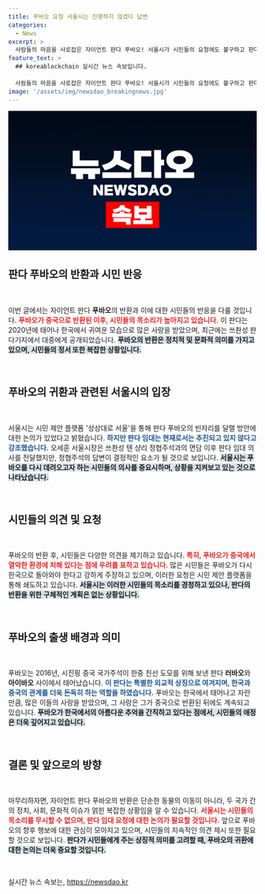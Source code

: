 ```yaml
---
title: 푸바오 요청 서울시는 진행하지 않겠다 답변
categories:
  - News
excerpt: >
  사람들의 마음을 사로잡은 자이언트 판다 푸바오! 서울시가 시민들의 요청에도 불구하고 판다 임대를 추진하지 않는 이유는 무엇일까요? 푸바오의 감동적인 귀환을 바라며, 그 이야기 속으로 들어가 보세요!
feature_text: >
  ## koreablockchain 실시간 뉴스 속보입니다.

  사람들의 마음을 사로잡은 자이언트 판다 푸바오! 서울시가 시민들의 요청에도 불구하고 판다 임대를 추진하지 않는 이유는 무엇일까요? 푸바오의 감동적인 귀환을 바라며, 그 이야기 속으로 들어가 보세요!
image: '/assets/img/newsdao_breakingnews.jpg'
---
```


<p><img src="/assets/img/newsdao_breakingnews.jpg" alt="koreablockchain 속보" /></p>

<h2 data-ke-size="size26">판다 푸바오의 반환과 시민 반응</h2>

<p data-ke-size="size16">&nbsp;</p> 

<p>이번 글에서는 자이언트 판다 <b>푸바오</b>의 반환과 이에 대한 시민들의 반응을 다룰 것입니다. <b><span style="color: #ee2323;">푸바오가 중국으로 반환된 이후, 시민들의 목소리가 높아지고 있습니다.</span></b> 이 판다는 2020년에 태어나 한국에서 귀여운 모습으로 많은 사랑을 받았으며, 최근에는 쓰촨성 판다기지에서 대중에게 공개되었습니다. <b><span style="background-color: #21538527;">푸바오의 반환은 정치적 및 문화적 의미를 가지고 있으며, 시민들의 정서 또한 복잡한 상황입니다.</span></b></p>

<p data-ke-size="size16">&nbsp;</p> 

<h2 data-ke-size="size26">푸바오의 귀환과 관련된 서울시의 입장</h2>

<p data-ke-size="size16">&nbsp;</p> 

<p>서울시는 시민 제안 플랫폼 '상상대로 서울'을 통해 판다 푸바오의 빈자리를 달랠 방안에 대한 논의가 있었다고 밝혔습니다. <b><span style="color: #1a5490;">하지만 판다 임대는 현재로서는 추진되고 있지 않다고 강조했습니다.</span></b> 오세훈 서울시장은 쓰촨성 톈 샹리 정협주석과의 면담 이후 판다 임대 의사를 전달했지만, 정협주석의 답변이 결정적인 요소가 될 것으로 보입니다. <b><span style="background-color: #21538527;">서울시는 푸바오를 다시 데려오고자 하는 시민들의 의사를 중요시하며, 상황을 지켜보고 있는 것으로 나타났습니다.</span></b></p>

<p data-ke-size="size16">&nbsp;</p> 

<h2 data-ke-size="size26">시민들의 의견 및 요청</h2>

<p data-ke-size="size16">&nbsp;</p> 

<p>푸바오의 반환 후, 시민들은 다양한 의견을 제기하고 있습니다. <b><span style="color: #ee2323;">특히, 푸바오가 중국에서 열악한 환경에 처해 있다는 점에 우려를 표하고 있습니다.</span></b> 많은 시민들은 푸바오가 다시 한국으로 돌아와야 한다고 강하게 주장하고 있으며, 이러한 요청은 시민 제안 플랫폼을 통해 쇄도하고 있습니다. <b><span style="background-color: #21538527;">서울시는 이러한 시민들의 목소리를 경청하고 있으나, 판다의 반환을 위한 구체적인 계획은 없는 상황입니다.</span></b></p>

<p data-ke-size="size16">&nbsp;</p> 

<h2 data-ke-size="size26">푸바오의 출생 배경과 의미</h2>

<p data-ke-size="size16">&nbsp;</p> 

<p>푸바오는 2016년, 시진핑 중국 국가주석이 한중 친선 도모를 위해 보낸 판다 <b>러바오</b>와 <b>아이바오</b> 사이에서 태어났습니다. <b><span style="color: #1a5490;">이 판다는 특별한 외교적 상징으로 여겨지며, 한국과 중국의 관계를 더욱 돈독히 하는 역할을 하였습니다.</span></b> 푸바오는 한국에서 태어나고 자란 만큼, 많은 이들의 사랑을 받았으며, 그 사랑은 그가 중국으로 반환된 뒤에도 계속되고 있습니다. <b><span style="background-color: #21538527;">푸바오가 한국에서의 아름다운 추억을 간직하고 있다는 점에서, 시민들의 애정은 더욱 깊어지고 있습니다.</span></b></p>

<p data-ke-size="size16">&nbsp;</p> 

<h2 data-ke-size="size26">결론 및 앞으로의 방향</h2>

<p data-ke-size="size16">&nbsp;</p> 

<p>마무리하자면, 자이언트 판다 푸바오의 반환은 단순한 동물의 이동이 아니라, 두 국가 간의 정치, 사회, 문화적 이슈가 얽힌 복잡한 상황임을 알 수 있습니다. <b><span style="color: #ee2323;">서울시는 시민들의 목소리를 무시할 수 없으며, 판다 임대 요청에 대한 논의가 필요할 것입니다.</span></b> 앞으로 푸바오의 향후 행보에 대한 관심이 모아지고 있으며, 시민들의 지속적인 의견 제시 또한 필요할 것으로 보입니다. <b><span style="background-color: #21538527;">판다가 시민들에게 주는 상징적 의미를 고려할 때, 푸바오의 귀환에 대한 논의는 더욱 중요할 것입니다.</span></b></p>

<p data-ke-size="size16">&nbsp;</p>
실시간 뉴스 속보는, <a href="https://newsdao.kr" rel="dofollow">https://newsdao.kr</a>


